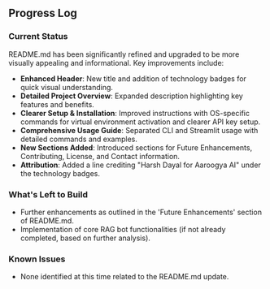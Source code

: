 ## Progress Log

### Current Status

README.md has been significantly refined and upgraded to be more visually appealing and informational. Key improvements include:

*   **Enhanced Header**: New title and addition of technology badges for quick visual understanding.
*   **Detailed Project Overview**: Expanded description highlighting key features and benefits.
*   **Clearer Setup & Installation**: Improved instructions with OS-specific commands for virtual environment activation and clearer API key setup.
*   **Comprehensive Usage Guide**: Separated CLI and Streamlit usage with detailed commands and examples.
*   **New Sections Added**: Introduced sections for Future Enhancements, Contributing, License, and Contact information.
*   **Attribution**: Added a line crediting "Harsh Dayal for Aaroogya AI" under the technology badges.

### What's Left to Build

*   Further enhancements as outlined in the 'Future Enhancements' section of README.md.
*   Implementation of core RAG bot functionalities (if not already completed, based on further analysis).

### Known Issues

*   None identified at this time related to the README.md update. 